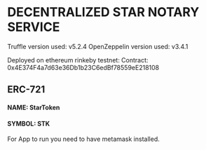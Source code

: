 # DECENTRALIZED STAR NOTARY SERVICE
Truffle version used: v5.2.4
OpenZeppelin version used: v3.4.1

Deployed on ethereum rinkeby testnet:
Contract: 0x4E374F4a7d63e36Db1b23C6edBf78559eE218108

## ERC-721
#### NAME: StarToken
#### SYMBOL: STK


For App to run you need to have metamask installed.
